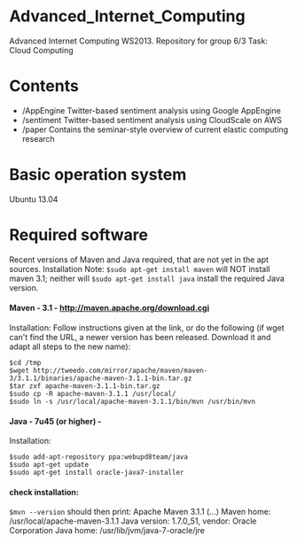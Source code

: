 Advanced_Internet_Computing
===========================

Advanced Internet Computing WS2013. Repository for group 6/3
Task: Cloud Computing

# Contents
* /AppEngine		Twitter-based sentiment analysis using Google AppEngine
* /sentiment		Twitter-based sentiment analysis using CloudScale on AWS
* /paper			Contains the seminar-style overview of current elastic computing research


# Basic operation system
Ubuntu 13.04

# Required software
Recent versions of Maven and Java required, that are not yet in the apt sources. Installation 
Note: `$sudo apt-get install maven` will NOT install maven 3.1; neither will `$sudo apt-get install java` install the required Java version.


#### Maven - 3.1 - http://maven.apache.org/download.cgi

Installation: Follow instructions given at the link, or do the following (if wget can't find the URL, a newer version has been released. Download it and adapt all steps to the new name):

	$cd /tmp
	$wget http://tweedo.com/mirror/apache/maven/maven-3/3.1.1/binaries/apache-maven-3.1.1-bin.tar.gz
	$tar zxf apache-maven-3.1.1-bin.tar.gz
	$sudo cp -R apache-maven-3.1.1 /usr/local/
	$sudo ln -s /usr/local/apache-maven-3.1.1/bin/mvn /usr/bin/mvn

#### Java - 7u45 (or higher) - 

Installation:

	$sudo add-apt-repository ppa:webupd8team/java
	$sudo apt-get update
	$sudo apt-get install oracle-java7-installer
	
#### check installation:

`$mvn --version` should then print:
	Apache Maven 3.1.1 (...)
	Maven home: /usr/local/apache-maven-3.1.1
	Java version: 1.7.0_51, vendor: Oracle Corporation
	Java home: /usr/lib/jvm/java-7-oracle/jre
